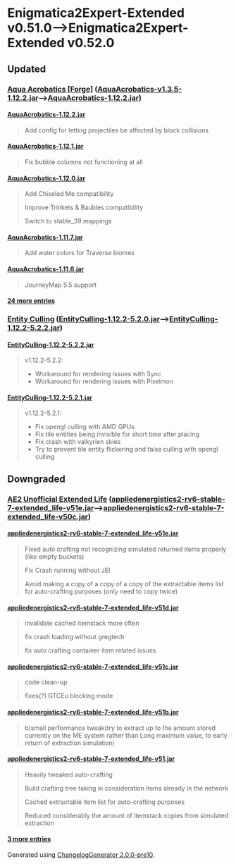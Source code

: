 # Enigmatica2Expert-Extended v0.51.0⟶Enigmatica2Expert-Extended v0.52.0

## Updated

### [Aqua Acrobatics [Forge]](https://www.curseforge.com/minecraft/mc-mods/aqua-acrobatics) ([AquaAcrobatics-v1.3.5-1.12.2.jar](https://www.curseforge.com/minecraft/mc-mods/aqua-acrobatics/files/3198382)⟶[AquaAcrobatics-1.12.2.jar](https://www.curseforge.com/minecraft/mc-mods/aqua-acrobatics/files/3705989))

#### [AquaAcrobatics-1.12.2.jar](https://www.curseforge.com/minecraft/mc-mods/aqua-acrobatics/files/3705989)
  > 
  > Add config for letting projectiles be affected by block collisions
  > 
#### [AquaAcrobatics-1.12.1.jar](https://www.curseforge.com/minecraft/mc-mods/aqua-acrobatics/files/3704251)
  > 
  > Fix bubble columns not functioning at all
  > 
#### [AquaAcrobatics-1.12.0.jar](https://www.curseforge.com/minecraft/mc-mods/aqua-acrobatics/files/3695025)
  > 
  > Add Chiseled Me compatibility
  > 
  > Improve Trinkets & Baubles compatibility
  > 
  > Switch to stable_39 mappings
  > 
#### [AquaAcrobatics-1.11.7.jar](https://www.curseforge.com/minecraft/mc-mods/aqua-acrobatics/files/3682998)
  > 
  > Add water colors for Traverse biomes
  > 
#### [AquaAcrobatics-1.11.6.jar](https://www.curseforge.com/minecraft/mc-mods/aqua-acrobatics/files/3648047)
  > 
  > JourneyMap 5.5 support
  > 
#### [24 more entries](https://www.curseforge.com/minecraft/mc-mods/aqua-acrobatics/files/all)
  > 
### [Entity Culling](https://www.curseforge.com/minecraft/mc-mods/entity-culling) ([EntityCulling-1.12.2-5.2.0.jar](https://www.curseforge.com/minecraft/mc-mods/entity-culling/files/3668442)⟶[EntityCulling-1.12.2-5.2.2.jar](https://www.curseforge.com/minecraft/mc-mods/entity-culling/files/3697183))

#### [EntityCulling-1.12.2-5.2.2.jar](https://www.curseforge.com/minecraft/mc-mods/entity-culling/files/3697183)
  > 
  > v1.12.2-5.2.2:
  > 
  > * Workaround for rendering issues with Sync
  > * Workaround for rendering issues with Pixelmon
  > 
#### [EntityCulling-1.12.2-5.2.1.jar](https://www.curseforge.com/minecraft/mc-mods/entity-culling/files/3697170)
  > 
  > v1.12.2-5.2.1:
  > 
  > * Fix opengl culling with AMD GPUs
  > * Fix tile entities being invisible for short time after placing
  > * Fix crash with valkyrien skies
  > * Try to prevent tile entity flickering and false culling with opengl culling
  > 
## Downgraded

### [AE2 Unofficial Extended Life](https://www.curseforge.com/minecraft/mc-mods/ae2-extended-life) ([appliedenergistics2-rv6-stable-7-extended_life-v51e.jar](https://www.curseforge.com/minecraft/mc-mods/ae2-extended-life/files/3695079)⟶[appliedenergistics2-rv6-stable-7-extended_life-v50c.jar](https://www.curseforge.com/minecraft/mc-mods/ae2-extended-life/files/3649419))

#### [appliedenergistics2-rv6-stable-7-extended_life-v51e.jar](https://www.curseforge.com/minecraft/mc-mods/ae2-extended-life/files/3695079)
  > 
  > Fixed auto crafting not recognizing simulated returned items properly (like empty buckets)
  > 
  > Fix Crash running without JEI
  > 
  > Avoid making a copy of a copy of a copy of the extractable items list for auto-crafting purposes (only need to copy twice)
  > 
#### [appliedenergistics2-rv6-stable-7-extended_life-v51d.jar](https://www.curseforge.com/minecraft/mc-mods/ae2-extended-life/files/3687535)
  > 
  > invalidate cached itemstack more often
  > 
  > fix crash loading without gregtech
  > 
  > fix auto crafting container item related issues
  > 
#### [appliedenergistics2-rv6-stable-7-extended_life-v51c.jar](https://www.curseforge.com/minecraft/mc-mods/ae2-extended-life/files/3686258)
  > 
  > code clean-up
  > 
  > fixes(?) GTCEu blocking mode
  > 
#### [appliedenergistics2-rv6-stable-7-extended_life-v51b.jar](https://www.curseforge.com/minecraft/mc-mods/ae2-extended-life/files/3684261)
  > 
  > b)small performance tweak(try to extract up to the amount stored currently on the ME system rather than Long maximum value, to early return of extraction simulation)
  > 
#### [appliedenergistics2-rv6-stable-7-extended_life-v51.jar](https://www.curseforge.com/minecraft/mc-mods/ae2-extended-life/files/3683376)
  > 
  > Heavily tweaked auto-crafting
  > 
  > Build crafting tree taking in consideration items already in the network
  > 
  > Cached extractable item list for auto-crafting purposes
  > 
  > Reduced considerably the amount of itemstack copies from simulated extraction
  > 
#### [3 more entries](https://www.curseforge.com/minecraft/mc-mods/ae2-extended-life/files/all)
  > 

Generated using [ChangelogGenerator 2.0.0-pre10](https://github.com/TheRandomLabs/ChangelogGenerator).

